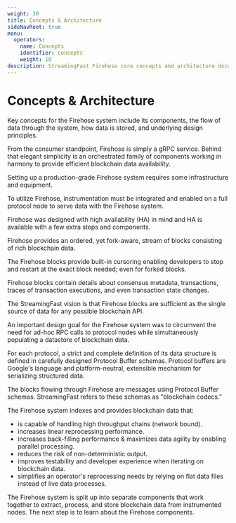 ```yaml
---
weight: 30
title: Concepts & Architecture
sideNavRoot: true
menu:
  operators:
    name: Concepts
    identifier: concepts
    weight: 10
description: StreamingFast Firehose core concepts and architecture documentation.
---
```


# Concepts & Architecture

Key concepts for the Firehose system include its components, the flow of data through the system, how data is stored, and underlying design principles.

From the consumer standpoint, Firehose is simply a gRPC service. Behind that elegant simplicity is an orchestrated family of components working in harmony to provide efficient blockchain data availability.

Setting up a production-grade Firehose system requires some infrastructure and equipment.

To utilize Firehose, instrumentation must be integrated and enabled on a full protocol node to serve data with the Firehose system.

Firehose was designed with high availability (HA) in mind and HA is available with a few extra steps and components.

Firehose provides an ordered, yet fork-aware, stream of blocks consisting of rich blockchain data.&#x20;

The Firehose blocks provide built-in cursoring enabling developers to stop and restart at the exact block needed; even for forked blocks.

Firehose blocks contain details about consensus metadata, transactions, traces of transaction executions, and even transaction state changes.

The StreamingFast vision is that Firehose blocks are sufficient as the single source of data for any possible blockchain API.&#x20;

An important design goal for the Firehose system was to circumvent the need for ad-hoc RPC calls to protocol nodes while simultaneously populating a datastore of blockchain data.

For each protocol, a strict and complete definition of its data structure is defined in carefully designed Protocol Buffer schemas. Protocol buffers are Google's language and platform-neutral, extensible mechanism for serializing structured data.

The blocks flowing through Firehose are messages using Protocol Buffer schemas. StreamingFast refers to these schemas as "blockchain codecs."

The Firehose system indexes and provides blockchain data that:

* is capable of handling high throughput chains (network bound).
* increases linear reprocessing performance.
* increases back-filling performance & maximizes data agility by enabling parallel processing.
* reduces the risk of non-deterministic output.
* improves testability and developer experience when iterating on blockchain data.
* simplifies an operator's reprocessing needs by relying on flat data files instead of live data processes.

The Firehose system is split up into separate components that work together to extract, process, and store blockchain data from instrumented nodes. The next step is to learn about the Firehose components.
